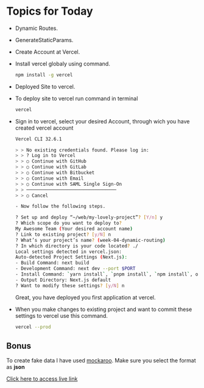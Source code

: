# Topics for Today

- Dynamic Routes.
- GenerateStaticParams.
- Create Account at Vercel.
- Install vercel globaly using command.

  ```bash
  npm install -g vercel
  ```

- Deployed Site to vercel.

- To deploy site to vercel run command in terminal
  ```bash
  vercel
  ```
- Sign in to vercel, select your desired Account, through wich you have created vercel account

  ```bash
  Vercel CLI 32.6.1

  > > No existing credentials found. Please log in:
  > > ? Log in to Vercel
  > > ○ Continue with GitHub
  > > ○ Continue with GitLab
  > > ○ Continue with Bitbucket
  > > ○ Continue with Email
  > > ○ Continue with SAML Single Sign-On
  > > ─────────────────────────────────
  > > ○ Cancel

  - Now follow the following steps.

  ? Set up and deploy “~/web/my-lovely-project”? [Y/n] y
  ? Which scope do you want to deploy to?
  My Awesome Team (Your desired account name)
  ? Link to existing project? [y/N] n
  ? What’s your project’s name? (week-04-dynamic-routing)
  ? In which directory is your code located? ./
  Local settings detected in vercel.json:
  Auto-detected Project Settings (Next.js):
  - Build Command: next build
  - Development Command: next dev --port $PORT
  - Install Command: `yarn install`, `pnpm install`, `npm install`, or `bun install`
  - Output Directory: Next.js default
  ? Want to modify these settings? [y/N] n
  ```

  Great, you have deployed you first application at vercel.

- When you make changes to existing project and want to commit these settings to vercel use this command.

  ```bash
  vercel --prod
  ```

## Bonus

To create fake data I have used [mockaroo](https://www.mockaroo.com/). Make sure you select the format as **json**

[Click here to access live link](https://week-04-dynamic-routing-ffiuuya65-mkdeveloper.vercel.app/)
